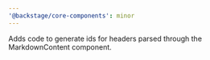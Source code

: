 ```yaml
---
'@backstage/core-components': minor
---
```


Adds code to generate ids for headers parsed through the MarkdownContent component.
